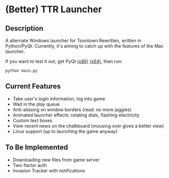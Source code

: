 # (Better) TTR Launcher

## Description
A alternate Windows launcher for Toontown Rewritten, written in Python/PyQt. Currently, it's aiming to catch up with the features of the Mac launcher. 

If you want to test it out, get PyQt [(x86)][1] [(x64)][2], then run:
```
python main.py
```

## Current Features
* Take user's login information, log into game
* Wait in the play queue
* Anti-aliasing on window borders (read: no more jaggies)
* Animated launcher effects: rotating dials, flashing electricity
* Custom text boxes
* View recent news on the chalkboard (mousing over gives a better view)
* Linux support (up to launching the game anyway)

## To Be Implemented
* Downloading new files from game server
* Two-factor auth
* Invasion Tracker with notifications

[1]: http://sourceforge.net/projects/pyqt/files/PyQt4/PyQt-4.11.1/PyQt4-4.11.1-gpl-Py2.7-Qt4.8.6-x32.exe
[2]: http://sourceforge.net/projects/pyqt/files/PyQt4/PyQt-4.11.1/PyQt4-4.11.1-gpl-Py2.7-Qt4.8.6-x64.exe
